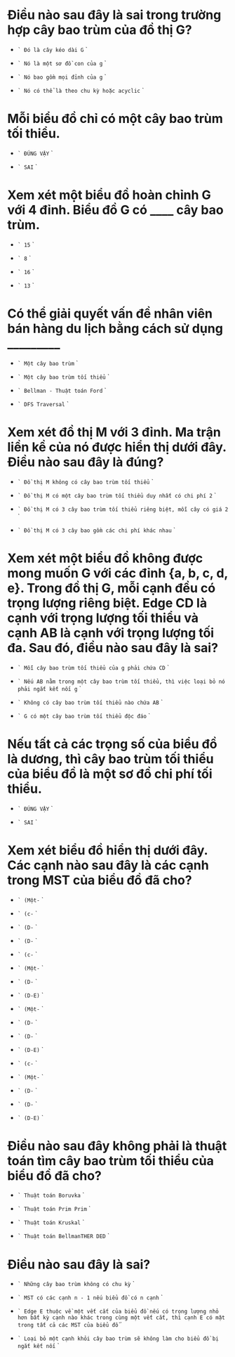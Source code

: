 # Điều nào sau đây là sai trong trường hợp cây bao trùm của đồ thị G?

- `` `
  Đó là cây kéo dài G
  `` `

- `` `
  Nó là một sơ đồ con của g
  `` `

- `` `
  Nó bao gồm mọi đỉnh của g
  `` `

* `` `
  Nó có thể là theo chu kỳ hoặc acyclic
  `` `

# Mỗi biểu đồ chỉ có một cây bao trùm tối thiểu.

- `` `
  ĐÚNG VẬY
  `` `

* `` `
  SAI
  `` `

# Xem xét một biểu đồ hoàn chỉnh G với 4 đỉnh. Biểu đồ G có ____ cây bao trùm.

- `` `
  15
  `` `

- `` `
  8
  `` `

* `` `
  16
  `` `

- `` `
  13
  `` `

# Có thể giải quyết vấn đề nhân viên bán hàng du lịch bằng cách sử dụng _________

- `` `
  Một cây bao trùm
  `` `

* `` `
  Một cây bao trùm tối thiểu
  `` `

- `` `
  Bellman - Thuật toán Ford
  `` `

- `` `
  DFS Traversal
  `` `

# Xem xét đồ thị M với 3 đỉnh. Ma trận liền kề của nó được hiển thị dưới đây. Điều nào sau đây là đúng?

- `` `
  Đồ thị M không có cây bao trùm tối thiểu
  `` `

- `` `
  Đồ thị M có một cây bao trùm tối thiểu duy nhất có chi phí 2
  `` `

* `` `
  Đồ thị M có 3 cây bao trùm tối thiểu riêng biệt, mỗi cây có giá 2
  `` `

- `` `
  Đồ thị M có 3 cây bao gồm các chi phí khác nhau
  `` `

# Xem xét một biểu đồ không được mong muốn G với các đỉnh {a, b, c, d, e}. Trong đồ thị G, mỗi cạnh đều có trọng lượng riêng biệt. Edge CD là cạnh với trọng lượng tối thiểu và cạnh AB là cạnh với trọng lượng tối đa. Sau đó, điều nào sau đây là sai?

- `` `
  Mỗi cây bao trùm tối thiểu của g phải chứa CD
  `` `

- `` `
  Nếu AB nằm trong một cây bao trùm tối thiểu, thì việc loại bỏ nó phải ngắt kết nối g
  `` `

* `` `
  Không có cây bao trùm tối thiểu nào chứa AB
  `` `

- `` `
  G có một cây bao trùm tối thiểu độc đáo
  `` `

# Nếu tất cả các trọng số của biểu đồ là dương, thì cây bao trùm tối thiểu của biểu đồ là một sơ đồ chi phí tối thiểu.

* `` `
  ĐÚNG VẬY
  `` `

- `` `
  SAI
  `` `

# Xem xét biểu đồ hiển thị dưới đây. Các cạnh nào sau đây là các cạnh trong MST của biểu đồ đã cho?

- `` `
  (Một-
  `` `

* `` `
  (c-
  `` `

- `` `
  (D-
  `` `

- `` `
  (D-
  `` `

- `` `
  (c-
  `` `

- `` `
  (Một-
  `` `

- `` `
  (D-
  `` `

- `` `
  (D-E)
  `` `

* `` `
  (Một-
  `` `

- `` `
  (D-
  `` `

* `` `
  (D-
  `` `

- `` `
  (D-E)
  `` `

- `` `
  (c-
  `` `

- `` `
  (Một-
  `` `

- `` `
  (D-
  `` `

* `` `
  (D-
  `` `

- `` `
  (D-E)
  `` `

# Điều nào sau đây không phải là thuật toán tìm cây bao trùm tối thiểu của biểu đồ đã cho?

- `` `
  Thuật toán Boruvka
  `` `

- `` `
  Thuật toán Prim Prim
  `` `

- `` `
  Thuật toán Kruskal
  `` `

* `` `
  Thuật toán BellmanTHER DED
  `` `

# Điều nào sau đây là sai?

- `` `
  Những cây bao trùm không có chu kỳ
  `` `

- `` `
  MST có các cạnh n - 1 nếu biểu đồ có n cạnh
  `` `

- `` `
  Edge E thuộc về một vết cắt của biểu đồ nếu có trọng lượng nhỏ hơn bất kỳ cạnh nào khác trong cùng một vết cắt, thì cạnh E có mặt trong tất cả các MST của biểu đồ
  `` `

* `` `
  Loại bỏ một cạnh khỏi cây bao trùm sẽ không làm cho biểu đồ bị ngắt kết nối
  `` `